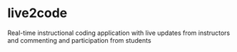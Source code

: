 # live2code
Real-time instructional coding application with live updates from instructors and commenting and participation from students
